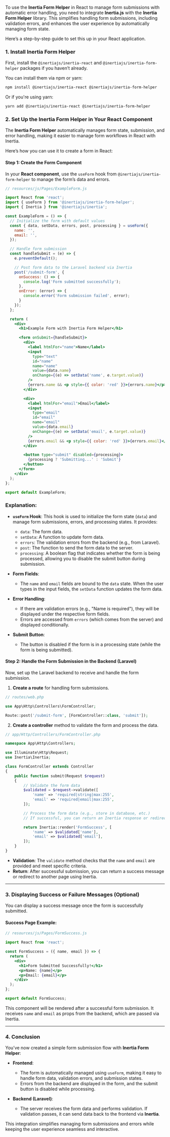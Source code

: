 To use the **Inertia Form Helper** in React to manage form submissions with automatic error handling, you need to integrate **Inertia.js** with the **Inertia Form Helper** library. This simplifies handling form submissions, including validation errors, and enhances the user experience by automatically managing form state.

Here’s a step-by-step guide to set this up in your React application.

### 1. **Install Inertia Form Helper**

First, install the `@inertiajs/inertia-react` and `@inertiajs/inertia-form-helper` packages if you haven’t already.

You can install them via npm or yarn:

```bash
npm install @inertiajs/inertia-react @inertiajs/inertia-form-helper
```

Or if you're using yarn:

```bash
yarn add @inertiajs/inertia-react @inertiajs/inertia-form-helper
```

### 2. **Set Up the Inertia Form Helper in Your React Component**

The **Inertia Form Helper** automatically manages form state, submission, and error handling, making it easier to manage form workflows in React with Inertia.

Here’s how you can use it to create a form in React:

#### Step 1: Create the Form Component

In your **React component**, use the `useForm` hook from `@inertiajs/inertia-form-helper` to manage the form’s data and errors.

```jsx
// resources/js/Pages/ExampleForm.js

import React from 'react';
import { useForm } from '@inertiajs/inertia-form-helper';
import { Inertia } from '@inertiajs/inertia';

const ExampleForm = () => {
  // Initialize the form with default values
  const { data, setData, errors, post, processing } = useForm({
    name: '',
    email: '',
  });

  // Handle form submission
  const handleSubmit = (e) => {
    e.preventDefault();

    // Post form data to the Laravel backend via Inertia
    post('/submit-form', {
      onSuccess: () => {
        console.log('Form submitted successfully');
      },
      onError: (error) => {
        console.error('Form submission failed', error);
      }
    });
  };

  return (
    <div>
      <h1>Example Form with Inertia Form Helper</h1>

      <form onSubmit={handleSubmit}>
        <div>
          <label htmlFor="name">Name</label>
          <input
            type="text"
            id="name"
            name="name"
            value={data.name}
            onChange={(e) => setData('name', e.target.value)}
          />
          {errors.name && <p style={{ color: 'red' }}>{errors.name}</p>}
        </div>

        <div>
          <label htmlFor="email">Email</label>
          <input
            type="email"
            id="email"
            name="email"
            value={data.email}
            onChange={(e) => setData('email', e.target.value)}
          />
          {errors.email && <p style={{ color: 'red' }}>{errors.email}</p>}
        </div>

        <button type="submit" disabled={processing}>
          {processing ? 'Submitting...' : 'Submit'}
        </button>
      </form>
    </div>
  );
};

export default ExampleForm;
```

### Explanation:

- **`useForm` Hook**: This hook is used to initialize the form state (`data`) and manage form submissions, errors, and processing states. It provides:
  - `data`: The form data.
  - `setData`: A function to update form data.
  - `errors`: The validation errors from the backend (e.g., from Laravel).
  - `post`: The function to send the form data to the server.
  - `processing`: A boolean flag that indicates whether the form is being processed, allowing you to disable the submit button during submission.

- **Form Fields**:
  - The `name` and `email` fields are bound to the `data` state. When the user types in the input fields, the `setData` function updates the form data.

- **Error Handling**:
  - If there are validation errors (e.g., "Name is required"), they will be displayed under the respective form fields.
  - Errors are accessed from `errors` (which comes from the server) and displayed conditionally.

- **Submit Button**:
  - The button is disabled if the form is in a processing state (while the form is being submitted).

#### Step 2: Handle the Form Submission in the Backend (Laravel)

Now, set up the Laravel backend to receive and handle the form submission.

1. **Create a route** for handling form submissions.

```php
// routes/web.php

use App\Http\Controllers\FormController;

Route::post('/submit-form', [FormController::class, 'submit']);
```

2. **Create a controller** method to validate the form and process the data.

```php
// app/Http/Controllers/FormController.php

namespace App\Http\Controllers;

use Illuminate\Http\Request;
use Inertia\Inertia;

class FormController extends Controller
{
    public function submit(Request $request)
    {
        // Validate the form data
        $validated = $request->validate([
            'name' => 'required|string|max:255',
            'email' => 'required|email|max:255',
        ]);

        // Process the form data (e.g., store in database, etc.)
        // If successful, you can return an Inertia response or redirect to another page.

        return Inertia::render('FormSuccess', [
            'name' => $validated['name'],
            'email' => $validated['email'],
        ]);
    }
}
```

- **Validation**: The `validate` method checks that the `name` and `email` are provided and meet specific criteria.
- **Return**: After successful submission, you can return a success message or redirect to another page using Inertia.

---

### 3. **Displaying Success or Failure Messages (Optional)**

You can display a success message once the form is successfully submitted.

#### Success Page Example:

```jsx
// resources/js/Pages/FormSuccess.js

import React from 'react';

const FormSuccess = ({ name, email }) => {
  return (
    <div>
      <h1>Form Submitted Successfully!</h1>
      <p>Name: {name}</p>
      <p>Email: {email}</p>
    </div>
  );
};

export default FormSuccess;
```

This component will be rendered after a successful form submission. It receives `name` and `email` as props from the backend, which are passed via Inertia.

---

### 4. **Conclusion**

You’ve now created a simple form submission flow with **Inertia Form Helper**:

- **Frontend**: 
  - The form is automatically managed using `useForm`, making it easy to handle form data, validation errors, and submission states.
  - Errors from the backend are displayed in the form, and the submit button is disabled while processing.
  
- **Backend (Laravel)**:
  - The server receives the form data and performs validation. If validation passes, it can send data back to the frontend via **Inertia**.

This integration simplifies managing form submissions and errors while keeping the user experience seamless and interactive.